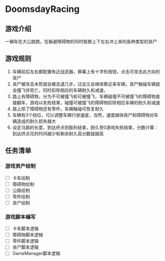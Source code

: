 # DoomsdayRacing

## 游戏介绍

一辆车在大公路跑，在躲避障碍物的同时抵御上下左右冲上来的各种类型的丧尸

## 游戏规则

1. 车辆前后左右都配置有近战武器，屏幕上有十字形按钮，点击可攻击此方向的丧尸
2. 丧尸被攻击未死就会被击退几步，过会又会继续靠近来车辆，丧尸触碰车辆就会撞飞并死亡，同时扣除相应的车辆耐久和减速，
3. 路上有障碍物，分为不可被撞飞和可被撞飞，车辆碰撞不可被撞飞的障碍物直接翻车，游戏以失败结束，碰撞可被撞飞的障碍物扣除相应车辆的耐久和减速
4. 路上除了障碍物还有零件，车辆触碰可恢复耐久
5. 车辆有3个挡位，可以调整车辆行驶速度，当然，速度越快丧尸和障碍物对车辆造成的耐久损失越大
6. 设定马路的长度，到达终点则胜利结束，耐久至0游戏失败结束，分数计算：到达终点花的时间越少和剩余耐久高分数就越高

## 任务清单

### 游戏资产绘制

- [ ] 卡车绘制
- [ ] 障碍物绘制
- [ ] 公路绘制
- [ ] 零件绘制
- [ ] 丧尸绘制

### 游戏脚本编写

- [ ] 卡车脚本逻辑
- [ ] 障碍物脚本逻辑
- [ ] 零件脚本逻辑
- [ ] 丧尸脚本逻辑
- [ ] GameManager脚本逻辑
